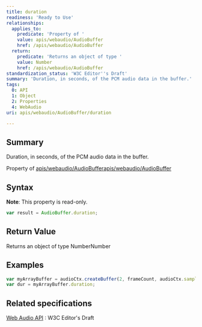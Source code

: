 ```yaml
---
title: duration
readiness: 'Ready to Use'
relationships:
  applies_to:
    predicate: 'Property of '
    value: apis/webaudio/AudioBuffer
    href: /apis/webaudio/AudioBuffer
  return:
    predicate: 'Returns an object of type '
    value: Number
    href: /apis/webaudio/AudioBuffer
standardization_status: 'W3C Editor''s Draft'
summary: 'Duration, in seconds, of the PCM audio data in the buffer.'
tags:
  0: API
  1: Object
  2: Properties
  4: WebAudio
uri: apis/webaudio/AudioBuffer/duration

---
```

## Summary

Duration, in seconds, of the PCM audio data in the buffer.

Property of [apis/webaudio/AudioBuffer](/apis/webaudio/AudioBuffer)[apis/webaudio/AudioBuffer](/apis/webaudio/AudioBuffer)

## Syntax

**Note**: This property is read-only.

``` js
var result = AudioBuffer.duration;
```

## Return Value

Returns an object of type NumberNumber

## Examples

``` js
var myArrayBuffer = audioCtx.createBuffer(2, frameCount, audioCtx.sampleRate);
var dur = myArrayBuffer.duration;
```

## Related specifications

[Web Audio API](http://webaudio.github.io/web-audio-api/)
:   W3C Editor's Draft
